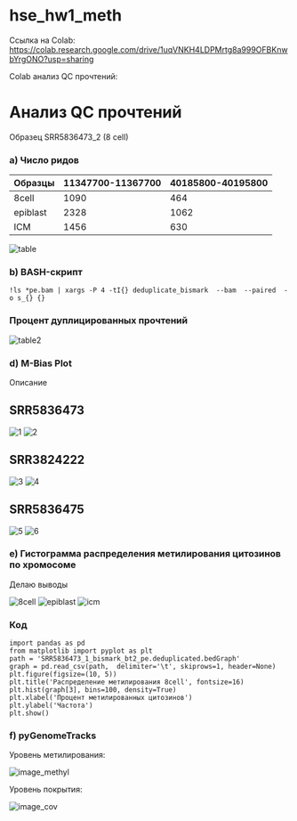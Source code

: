 # hse_hw1_meth
Ссылка на Colab: https://colab.research.google.com/drive/1uqVNKH4LDPMrtg8a999OFBKnwbYrgONO?usp=sharing

Colab анализ QC прочтений: 
# Анализ QC прочтений
Образец SRR5836473_2 (8 cell)

### a) Число ридов
Образцы | 11347700-11367700 | 40185800-40195800 
--- | --- | --- 
8cell | 1090 | 464 
epiblast | 2328 | 1062 
ICM | 1456 | 630 

![table](https://user-images.githubusercontent.com/93256219/154359013-16e86292-9f7e-466f-94f3-6beb5f2a71ff.png)

### b) BASH-скрипт
```
!ls *pe.bam | xargs -P 4 -tI{} deduplicate_bismark  --bam  --paired  -o s_{} {}
```
### Процент дуплицированных прочтений

![table2](https://user-images.githubusercontent.com/93256219/154360977-34268c6a-1dff-48cd-b1be-bcc5e8f316fb.png)

### d) M-Bias Plot
Описание

## SRR5836473

![1](https://user-images.githubusercontent.com/93256219/154363988-1d2d27d7-db83-4901-a23e-c1063c0a47aa.png)
![2](https://user-images.githubusercontent.com/93256219/154363993-1d5b9a04-a447-475f-8afc-9766fdd82ece.png)

## SRR3824222

![3](https://user-images.githubusercontent.com/93256219/154364530-78b71064-c315-403f-979e-fe2febd50c7a.png)
![4](https://user-images.githubusercontent.com/93256219/154364534-0ea3f28c-7479-44f3-b659-3075522b1c36.png)

## SRR5836475

![5](https://user-images.githubusercontent.com/93256219/154364651-2e8e2ce4-744d-47d6-bd9d-17b49a584141.png)
![6](https://user-images.githubusercontent.com/93256219/154364652-17a27a28-2db3-41d4-b63f-c6abac5340b6.png)

### e) Гистограмма распределения метилирования цитозинов по хромосоме
Делаю выводы

![8cell](https://user-images.githubusercontent.com/93256219/154366250-b2c36b0f-a3f6-421a-9dee-9deab3ad2016.png)
![epiblast](https://user-images.githubusercontent.com/93256219/154366257-2c3b13ad-dc01-4d01-b1e2-9f4b660d7a61.png)
![icm](https://user-images.githubusercontent.com/93256219/154366258-88d1bc73-abe4-4f09-8e3f-a42803a126bd.png)

### Код
```
import pandas as pd
from matplotlib import pyplot as plt
path = 'SRR5836473_1_bismark_bt2_pe.deduplicated.bedGraph'
graph = pd.read_csv(path,  delimiter='\t', skiprows=1, header=None)
plt.figure(figsize=(10, 5))
plt.title('Распределение метилирования 8cell', fontsize=16) 
plt.hist(graph[3], bins=100, density=True)
plt.xlabel('Процент метилированных цитозинов')
plt.ylabel('Частота')
plt.show()
```
### f) pyGenomeTracks
Уровень метилирования:

![image_methyl](https://user-images.githubusercontent.com/93256219/154367500-1ebee4f9-c432-4c7f-b582-7659ef59cf80.png)

Уровень покрытия:

![image_cov](https://user-images.githubusercontent.com/93256219/154367526-70f7bb5c-47cc-4547-a322-158d58efe531.png)

